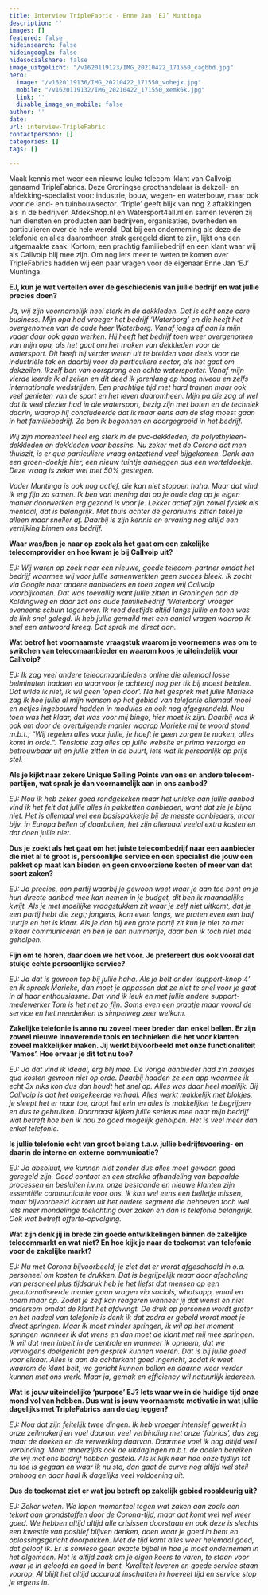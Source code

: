 ```yaml
---
title: Interview TripleFabric - Enne Jan ‘EJ’ Muntinga
description: ''
images: []
featured: false
hideinsearch: false
hideingoogle: false
hidesocialshare: false
image_uitgelicht: "/v1620119123/IMG_20210422_171550_cagbbd.jpg"
hero:
  image: "/v1620119136/IMG_20210422_171550_vohejx.jpg"
  mobile: "/v1620119132/IMG_20210422_171550_xemk6k.jpg"
  link: ''
  disable_image_on_mobile: false
author: ''
date: 
url: interview-TripleFabric
contactpersoon: []
categories: []
tags: []

---
```

Maak kennis met weer een nieuwe leuke telecom-klant van Callvoip genaamd TripleFabrics. Deze Groningse groothandelaar is dekzeil- en afdekking-specialist voor: industrie, bouw, wegen- en waterbouw, maar ook voor de land- en tuinbouwsector. ‘Triple’ geeft blijk van nog 2 aftakkingen als in de bedrijven AfdekShop.nl en Watersport4all.nl en samen leveren zij hun diensten en producten aan bedrijven, organisaties, overheden en particulieren over de hele wereld. Dat bij een onderneming als deze de telefonie en alles daaromheen strak geregeld dient te zijn, lijkt ons een uitgemaakte zaak. Kortom, een prachtig familiebedrijf en een klant waar wij als Callvoip blij mee zijn. Om nog iets meer te weten te komen over TripleFabrics hadden wij een paar vragen voor de eigenaar Enne Jan ‘EJ’ Muntinga.

**EJ, kun je wat vertellen over de geschiedenis van jullie bedrijf en wat jullie precies doen?**

_Ja, wij zijn voornamelijk heel sterk in de dekkleden. Dat is echt onze core business. Mijn opa had vroeger het bedrijf ‘Waterborg’ en die heeft het overgenomen van de oude heer Waterborg. Vanaf jongs af aan is mijn vader daar ook gaan werken. Hij heeft het bedrijf toen weer overgenomen van mijn opa, als het gaat om het maken van dekkleden voor de watersport. Dit heeft hij verder weten uit te breiden voor deels voor de industriële tak en daarbij voor de particuliere sector, als het gaat om dekzeilen. Ikzelf ben van oorsprong een echte watersporter. Vanaf mijn vierde leerde ik al zeilen en dit deed ik jarenlang op hoog niveau en zelfs internationale wedstrijden. Een prachtige tijd met hard trainen maar ook veel genieten van de sport en het leven daaromheen. Mijn pa die zag al wel dat ik veel plezier had in die watersport, bezig zijn met boten en de techniek daarin, waarop hij concludeerde dat ik maar eens aan de slag moest gaan in het familiebedrijf. Zo ben ik begonnen en doorgegroeid in het bedrijf._

_Wij zijn momenteel heel erg sterk in de pvc-dekkleden, de polyethyleen-dekkleden en dekkleden voor bassins. Nu zeker met de Corona dat men thuiszit, is er qua particuliere vraag ontzettend veel bijgekomen. Denk aan een groen-doekje hier, een nieuw tuintje aanleggen dus een worteldoekje. Deze vraag is zeker wel met 50% gestegen._

_Vader Muntinga is ook nog actief, die kan niet stoppen haha. Maar dat vind ik erg fijn zo samen. Ik ben van mening dat op je oude dag op je eigen manier doorwerken erg gezond is voor je. Lekker actief zijn zowel fysiek als mentaal, dat is belangrijk. Met thuis achter de geraniums zitten takel je alleen maar sneller af. Daarbij is zijn kennis en ervaring nog altijd een verrijking binnen ons bedrijf._

**Waar was/ben je naar op zoek als het gaat om een zakelijke telecomprovider en hoe kwam je bij Callvoip uit?**

_EJ: Wij waren op zoek naar een nieuwe, goede telecom-partner omdat het bedrijf waarmee wij voor jullie samenwerkten geen succes bleek. Ik zocht via Google naar andere aanbieders en toen zagen wij Callvoip voorbijkomen. Dat was toevallig want jullie zitten in Groningen aan de Koldingweg en daar zat ons oude familiebedrijf ‘Waterborg’ vroeger eveneens schuin tegenover. Ik reed destijds altijd langs jullie en toen was de link snel gelegd. Ik heb jullie gemaild met een aantal vragen waarop ik snel een antwoord kreeg. Dat sprak me direct aan._

**Wat betrof het voornaamste vraagstuk waarom je voornemens was om te switchen van telecomaanbieder en waarom koos je uiteindelijk voor Callvoip?**

_EJ: Ik zag veel andere telecomaanbieders online die allemaal losse belminuten hadden en waarvoor je achteraf nog per tik bij moest betalen. Dat wilde ik niet, ik wil geen ‘open door’. Na het gesprek met jullie Marieke zag ik hoe jullie al mijn wensen op het gebied van telefonie allemaal mooi en netjes ingebouwd hadden in modules en ook nog afgegrendeld. Nou toen was het klaar, dat was voor mij bingo, hier moet ik zijn. Daarbij was ik ook om door de overtuigende manier waarop Marieke mij te woord stond m.b.t.; “Wij regelen alles voor jullie, je hoeft je geen zorgen te maken, alles komt in orde.”. Tenslotte zag alles op jullie website er prima verzorgd en betrouwbaar uit en jullie zitten in de buurt, iets wat ik persoonlijk op prijs stel._

**Als je kijkt naar zekere Unique Selling Points van ons en andere telecom-partijen, wat sprak je dan voornamelijk aan in ons aanbod?**

_EJ: Nou ik heb zeker goed rondgekeken maar het unieke aan jullie aanbod vind ik het feit dat jullie alles in pakketten aanbieden, want dat zie je bijna niet. Het is allemaal wel een basispakketje bij de meeste aanbieders, maar bijv. in Europa bellen of daarbuiten, het zijn allemaal veelal extra kosten en dat doen jullie niet._

**Dus je zoekt als het gaat om het juiste telecombedrijf naar een aanbieder die niet al te groot is, persoonlijke service en een specialist die jouw een pakket op maat kan bieden en geen onvoorziene kosten of meer van dat soort zaken?**

_EJ: Ja precies, een partij waarbij je gewoon weet waar je aan toe bent en je hun directe aanbod mee kan nemen in je budget, dit ben ik maandelijks kwijt. Als je met moeilijke vraagstukken zit waar je zelf niet uitkomt, dat je een partij hebt die zegt; jongens, kom even langs, we praten even een half uurtje en het is klaar. Als je dan bij een grote partij zit kun je niet zo met elkaar communiceren en ben je een nummertje, daar ben ik toch niet mee geholpen._

**Fijn om te horen, daar doen we het voor. Je prefereert dus ook vooral dat stukje echte persoonlijke service?**

_EJ: Ja dat is gewoon top bij jullie haha. Als je belt onder ‘support-knop 4’ en ik spreek Marieke, dan moet je oppassen dat ze niet te snel voor je gaat in al haar enthousiasme. Dat vind ik leuk en met jullie andere support-medewerker Tom is het net zo fijn. Soms even een praatje maar vooral de service en het meedenken is simpelweg zeer welkom._

**Zakelijke telefonie is anno nu zoveel meer breder dan enkel bellen. Er zijn zoveel nieuwe innoverende tools en technieken die het voor klanten zoveel makkelijker maken. Jij werkt bijvoorbeeld met onze functionaliteit ‘Vamos’. Hoe ervaar je dit tot nu toe?**

_EJ: Ja dat vind ik ideaal, erg blij mee. De vorige aanbieder had z’n zaakjes qua kosten gewoon niet op orde. Daarbij hadden ze een app waarmee ik echt 3x niks kon dus dan houdt het snel op. Alles was daar heel moeilijk. Bij Callvoip is dat het omgekeerde verhaal. Alles werkt makkelijk met blokjes, je sleept het er naar toe, dropt het erin en alles is makkelijker te begrijpen en dus te gebruiken. Daarnaast kijken jullie serieus mee naar mijn bedrijf wat betreft hoe ben ik nou zo goed mogelijk geholpen. Het is veel meer dan enkel telefonie._

**Is jullie telefonie echt van groot belang t.a.v. jullie bedrijfsvoering- en daarin de interne en externe communicatie?**

_EJ: Ja absoluut, we kunnen niet zonder dus alles moet gewoon goed geregeld zijn. Goed contact en een strakke afhandeling van bepaalde processen en besluiten i.v.m. onze bestaande en nieuwe klanten zijn essentiële communicatie voor ons. Ik kan wel eens een belletje missen, maar bijvoorbeeld klanten uit het oudere segment die behoeven toch wel iets meer mondelinge toelichting over zaken en dan is telefonie belangrijk. Ook wat betreft offerte-opvolging._

**Wat zijn denk jij in brede zin goede ontwikkelingen binnen de zakelijke telecommarkt en wat niet? En hoe kijk je naar de toekomst van telefonie voor de zakelijke markt?**

_EJ: Nu met Corona bijvoorbeeld; je ziet dat er wordt afgeschaald in o.a. personeel om kosten te drukken. Dat is begrijpelijk maar door afschaling van personeel plus tijdsdruk heb je het liefst dat mensen op een geautomatiseerde manier gaan vragen via socials, whatsapp, email en noem maar op. Zodat je zelf kan reageren wanneer jij dat wenst en niet andersom omdat de klant het afdwingt. De druk op personen wordt groter en het nadeel van telefonie is denk ik dat zodra er gebeld wordt moet je direct springen. Maar ik moet minder springen, ik wil op het moment springen wanneer ik dat wens en dan moet de klant met mij mee springen. Ik wil dat men inbelt in de centrale en wanneer ik opneem, dat we vervolgens doelgericht een gesprek kunnen voeren. Dat is bij jullie goed voor elkaar. Alles is aan de achterkant goed ingericht, zodat ik weet waarom de klant belt, we gericht kunnen bellen en daarna weer verder kunnen met ons werk. Maar ja, gemak en efficiency wil natuurlijk iedereen._

**Wat is jouw uiteindelijke ‘purpose’ EJ? Iets waar we in de huidige tijd onze mond vol van hebben. Dus wat is jouw voornaamste motivatie in wat jullie dagelijks met TripleFabrics aan de dag leggen?**

_EJ: Nou dat zijn feitelijk twee dingen. Ik heb vroeger intensief gewerkt in onze zeilmakerij en voel daarom veel verbinding met onze ‘fabrics’, dus zeg maar de doeken en de verwerking daarvan. Daarmee voel ik nog altijd veel verbinding. Maar anderzijds ook de uitdagingen m.b.t. de doelen bereiken die wij met ons bedrijf hebben gesteld. Als ik kijk naar hoe onze tijdlijn tot nu toe is gegaan en waar ik nu sta, dan gaat de curve nog altijd wel steil omhoog en daar haal ik dagelijks veel voldoening uit._

**Dus de toekomst ziet er wat jou betreft op zakelijk gebied rooskleurig uit?**

_EJ: Zeker weten. We lopen momenteel tegen wat zaken aan zoals een tekort aan grondstoffen door de Corona-tijd, maar dat komt wel wel weer goed. We hebben altijd altijd alle crisissen doorstaan en ook deze is slechts een kwestie van positief blijven denken, doen waar je goed in bent en oplossingsgericht doorpakken. Met de tijd komt alles weer helemaal goed, dat geloof ik. Er is sowieso geen exacte bijbel in hoe je moet ondernemen in het algemeen. Het is altijd zaak om je eigen koers te varen, te staan voor waar je in geloofd en goed in bent. Kwaliteit leveren en goede service staan voorop. Al blijft het altijd accuraat inschatten in hoeveel tijd en service stop je ergens in._